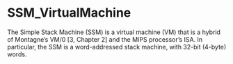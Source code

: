 # SSM_VirtualMachine
 The Simple Stack Machine (SSM) is a virtual machine (VM) that is a hybrid of Montagne’s VM/0 [3,  Chapter 2] and the MIPS processor’s ISA. In particular, the SSM is a word-addressed stack machine,  with 32-bit (4-byte) words. 
